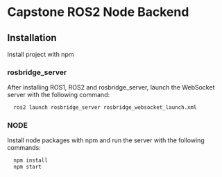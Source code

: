 # Capstone ROS2 Node Backend


## Installation

Install project with npm

### rosbridge_server
After installing ROS1, ROS2 and rosbridge_server, launch the WebSocket server with the following command:

```bash
  ros2 launch rosbridge_server rosbridge_websocket_launch.xml
```

### NODE
Install node packages with npm and run the server with the following commands:
```bash
  npm install
  npm start 
```

    

    